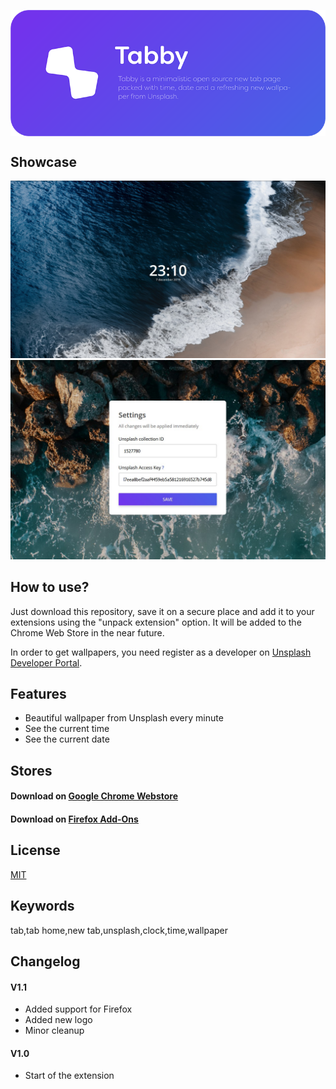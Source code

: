 <p align="center">
  <img src="images/Header.png"  width="800" alt="Tabby. Tabby is a minimalistic open source new tab page packed with time, date and a refreshing new wallpaper from Unsplash." align="center"><br/>
</p>

## Showcase
<img src="images/Tabby.jpg" alt="New tab page">
<img src="images/Options.jpg" alt="Options page">

## How to use?
Just download this repository, save it on a secure place and add it to your extensions using the "unpack extension" option. It will be added to the Chrome Web Store in the near future.

In order to get wallpapers, you need register as a developer on [Unsplash Developer Portal](https://unsplash.com/developers).


## Features
* Beautiful wallpaper from Unsplash every minute
* See the current time
* See the current date

## Stores
#### Download on [Google Chrome Webstore](https://chrome.google.com/webstore/detail/tabby/jkamfiammgahipdnjjdphkjblmlpjdch)
#### Download on [Firefox Add-Ons](https://addons.mozilla.org/en-US/firefox/addon/tabby-tab/)

## License
[MIT](LICENSE)

## Keywords
tab,tab home,new tab,unsplash,clock,time,wallpaper

## Changelog

#### V1.1
* Added support for Firefox
* Added new logo
* Minor cleanup

#### V1.0
* Start of the extension
